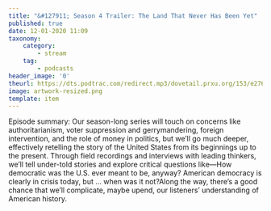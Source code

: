 ```yaml
---
title: "&#127911; Season 4 Trailer: The Land That Never Has Been Yet"
published: true
date: 12-01-2020 11:09
taxonomy:
    category:
        - stream
    tag:
        - podcasts
header_image: '0'
theurl: https://dts.podtrac.com/redirect.mp3/dovetail.prxu.org/153/e2769347-70ef-4306-990f-153ef1cd5af6/S4_Trailer1_2.mp3
image: artwork-resized.png
template: item
--- 
```

Episode summary: Our season-long series will touch on concerns like authoritarianism, voter suppression and gerrymandering, foreign intervention, and the role of money in politics, but we’ll go much deeper, effectively retelling the story of the United States from its beginnings up to the present. Through field recordings and interviews with leading thinkers, we’ll tell under-told stories and explore critical questions like—How democratic was the U.S. ever meant to be, anyway? American democracy is clearly in crisis today, but … when was it not?Along the way, there’s a good chance that we’ll complicate, maybe upend, our listeners’ understanding of American history.
